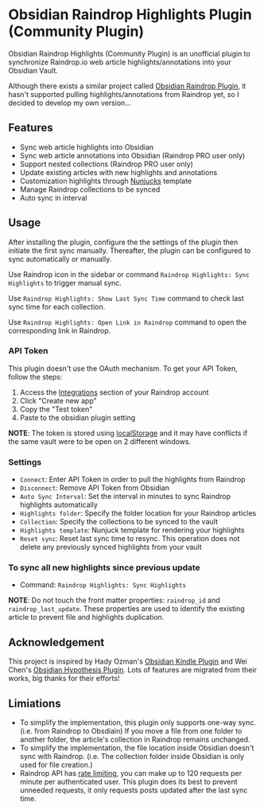 # Obsidian Raindrop Highlights Plugin (Community Plugin)

Obsidian Raindrop Highlights (Community Plugin) is an unofficial plugin to synchronize Raindrop.io web article highlights/annotations into your Obsidian Vault.

Although there exists a similar project called [Obsidian Raindrop Plugin](https://github.com/mtopping/obsidian-raindrop), it hasn't supported pulling highlights/annotations from Raindrop yet, so I decided to develop my own version...

## Features

- Sync web article highlights into Obsidian
- Sync web article annotations into Obsidian (Raindrop PRO user only)
- Support nested collections (Raindrop PRO user only)
- Update existing articles with new highlights and annotations
- Customization highlights through [Nunjucks](https://mozilla.github.io/nunjucks/) template
- Manage Raindrop collections to be synced
- Auto sync in interval

## Usage

After installing the plugin, configure the the settings of the plugin then initiate the first sync manually. Thereafter, the plugin can be configured to sync automatically or manually.

Use Raindrop icon in the sidebar or command `Raindrop Highlights: Sync Highlights` to trigger manual sync.

Use `Raindrop Highlights: Show Last Sync Time` command to check last sync time for each collection.

Use `Raindrop Highlights: Open Link in Raindrop` command to open the corresponding link in Raindrop.

### API Token

This plugin doesn't use the OAuth mechanism. To get your API Token, follow the steps:

1. Access the [Integrations](https://app.raindrop.io/settings/integrations) section of your Raindrop account
2. Click "Create new app"
3. Copy the "Test token"
4. Paste to the obsidian plugin setting

**NOTE**: The token is stored using [localStorage](https://developer.mozilla.org/en-US/docs/Web/API/Window/localStorage) and it may have conflicts if the same vault were to be open on 2 different windows.

### Settings

- `Connect`: Enter API Token in order to pull the highlights from Raindrop
- `Disconnect`: Remove API Token from Obsidian
- `Auto Sync Interval`: Set the interval in minutes to sync Raindrop highlights automatically
- `Highlights folder`: Specify the folder location for your Raindrop articles
- `Collection`: Specify the collections to be synced to the vault
- `Highlights template`: Nunjuck template for rendering your highlights
- `Reset sync`: Reset last sync time to resync. This operation does not delete any previously synced highlights from your vault

### To sync all new highlights since previous update

- Command: `Raindrop Highlights: Sync Highlights`

**NOTE**: Do not touch the front matter properties: `raindrop_id` and `raindrop_last_update`. These properties are used to identify the existing article to prevent file and highlights duplication.

## Acknowledgement

This project is inspired by Hady Ozman's [Obsidian Kindle Plugin](https://github.com/hadynz/obsidian-kindle-plugin) and Wei Chen's [Obsidian Hypothesis Plugin](https://github.com/weichenw/obsidian-hypothesis-plugin). Lots of features are migrated from their works, big thanks for their efforts!

## Limiations

- To simplify the implementation, this plugin only supports one-way sync. (i.e. from Raindrop to Obsdiain) If you move a file from one folder to another folder, the article's collection in Raindrop remains unchanged.
- To simplify the implementation, the file location inside Obsidian doesn't sync with Raindrop. (i.e. The collection folder inside Obsidian is only used for file creation.)
- Raindrop API has [rate limiting](https://developer.raindrop.io/#rate-limiting), you can make up to 120 requests per minute per authenticated user. This plugin does its best to prevent unneeded requests, it only requests posts updated after the last sync time.
